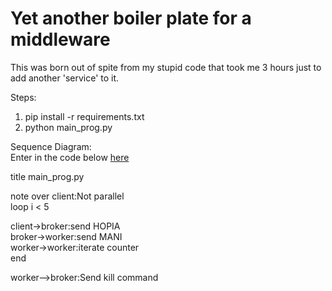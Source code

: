 # Yet another boiler plate for a middleware  
This was born out of spite from my stupid code that took me 3 hours just to add another 'service' to it.  

Steps:  
1. pip install -r requirements.txt  
2. python main_prog.py  

Sequence Diagram:  
Enter in the code below [here](https://sequencediagram.org/)  

title main_prog.py  
  
note over client:Not parallel  
loop i < 5  
  
client->broker:send HOPIA  
broker->worker:send MANI  
worker->worker:iterate counter  
end  
  
worker-->broker:Send kill command  